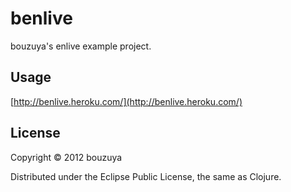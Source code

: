 # benlive

bouzuya's enlive example project.

## Usage

[http://benlive.heroku.com/](http://benlive.heroku.com/)

## License

Copyright © 2012 bouzuya

Distributed under the Eclipse Public License, the same as Clojure.
